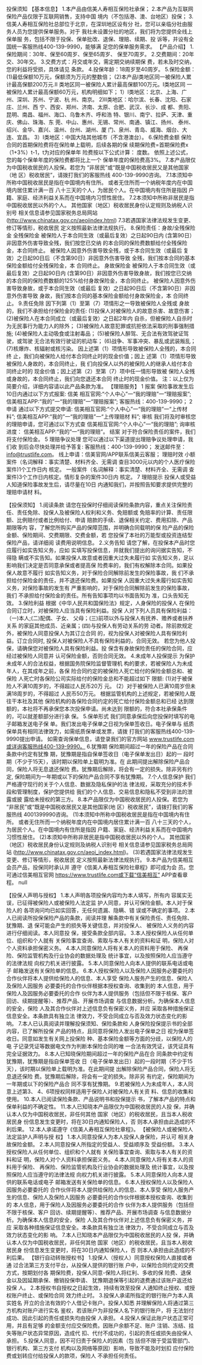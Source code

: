 投保须知
【基本信息】
1.本产品由信美人寿相互保险社承保；
2.本产品为互联网保险产品仅限于互联网销售，支持中国
境内（不包括港、澳、台地区）投保；
3.信美人寿相互保险社总部位于北京，在深圳地区设有分
社，您可以亲临分社由服务人员为您提供保单服务。对于
我社未设置分社的地区，我们将为您提供全线上保单服
务，包括不限于投保、保单批改、退保、理赔、续期、投
诉等，并设有全国统一客服热线400-139-9990，能够满
足您的保单服务需求。
【产品介绍】
1.保险期间：30年、保至60周岁、保至65周岁、
保至70周岁。
2.交费期间：20年交、30年交。
3.交费方式：月交或年交，需定期交纳续期保
费，若未及时交纳，您的利益将受损，具体请见
条款。
4.投保年龄：18周岁至40周岁。
5.保险金额：
(1)最低保额10万元，保额须为万元的整数倍；
(2)本产品I类地区同一被保险人累计最高保额200万元.II
类地区同一被保险人累计最高保额100万元。I类地区同
一被保险人累计最高保额60万元，机构明细如下；
1）I类地区：北京、上海、广州、深圳、苏州、宁波、杭
州、南京。
2)II类地区：哈尔滨、长春、沈阳、石家庄、兰州、西
宁、西安、郑州、济南、太原、合肥、武汉、长沙、成
都、贵阳、昆明、南昌、福州、海口、乌鲁木齐、呼和浩
特、银川、南宁、拉萨、天津、重庆、佛山、珠海、东
莞、中山、惠州、无锡、常州、南通、镇江、扬州、
泰州、绍兴、金华、嘉兴、温州、台州、湖州、厦
门、泉州、青岛、威海、烟台、大连、宜昌。
3）I类地区：中国大陆其他城市（不含港澳台）。
6.保险费金额
保险合同的首期保险费将在保险单上载明，后续各期的保
续期保险费=首期保险费x（1+3%）t-1，t为对应的保单年
险费按以下公式计算：
度数。
依照上述公式，您的每个保单年度的保险费都将比上一个
保单年度的保险费高3%。
7.本产品限仅为中国税收居民的人投保。若您为
“非居民”或“既是中国税收居民又是其他国家（地
区）税收居民”，请拨打我们的客服热线
400-139-9990咨询。
7.1本须知中所称中国税收居民是指在中国境内有住所。
或者无住所而一个纳税年度内在中国境内居住累计满一百
八十三天的个人，为居民个人。在中国境内有住所是指因
户籍、家庭、经济利益关系而在中国境内习惯性居住。
7.2本须知中所称非居民是指中国税收居民以外的个人。
其他国家（地区）税收居民身份认定规则及纳税人识别号
相关信息请参见国家税务总局网站
(http://www.chinatax.gov.cn/aeoiindex.html)
7.3若遇国家法律法规发生变更、修订等情形，税收居民
定义按照最新法律法规执行。
8.保险责任：身故/全残保险金
全残保险金
被保险人于本合同生效（或最后复效）之日起90日内
(含第90日）非因意外伤害导致全残，我们按您已交纳
的本合同的保险费数额给付全残保险金，本合同终止。
被保险人因意外伤害导致全残，或于本合同生效（或最后
复效）之日起90日后（不含第90日）非因意外伤害导致
全残，我们按本合同的基本保险金额给付全残保险金，本
合同终止。
身故保险金
被保险人于本合同生效（或最后复效）之日起90日内
(含第90日）非因意外伤害导致身故，我们按您已交纳
的本合同的保险费数额的125%给付身故保险金，本合同终止。
被保险人因意外伤害导致身故，或于本合同生效（或最后
复效）之日起90日后（不含第90日）非因意外伤害导致
身故，我们按本合同的基本保险金额给付身故保险金，本
合同终止。
9.责任免除
因下列第（1）至第（7）项情形之一导致被保险人全残或
身故的，我们不承担给付保险金的责任:
(1)投保人对被保险人的故意杀害、故意伤害；
(2)被保险人在本合同成立（或最后复效）之日起2年内
自杀，但被保险人自杀时为无民事行为能力人的除外；
(3)被保险人故意犯罪或抗拒依法采取的刑事强制措施;
(4)被保险人主动吸食或注射毒品；
(5)被保险人醉驾、无合法有效驾驶证驾驶，或驾驶
无合法有效行驶证的机动车；
(6)战争、军事冲突、暴乱或武装叛乱；
(7)核爆炸、核辐射或核污染。
因上述第（1）项情形导致被保险人全残的，本合同终
止，我们向被保险人给付本合同终止时的现金价值；因上
述第（1）项情形导致被保险人身故的，本合同终止，我
们向投保人以外的被保险人的继承人给付本合同终止时的
现金价值；因上述第（2）至第（7）项中任一情形导致被
保险人全残或身故的，本合同终止，我们向您退还本合同
终止时的现金价值。
注：以上仅为简要介绍，详细内容请以此产品条款为准。
【理赔服务】
1
报案
保险事故发生后10日内通过以下方式报案:
信美
相互官网:“个人中心”一“我的理赔”一“理赔报案”;
信美相互APP:“我的”一“我的理赔”一“理赔报案”;
客服热线：400-139-9990；
2
申请
通过以下方式提交申请:
信美相互官网:“个人中心”一“我的理赔”一“上传材
料”;
信美相互APP:“我的”一“我的理赔”一“上传理赔材
料”;
审核
我们将及时审核您的理赔申请，您可通过以下方式查
信美相互官网:“个人中心”一“我的理赔”;
询审核进度：
信美相互APP:“我的”一“我的理赔”。
结案
对于符合保险责任的案件，我们将支付保险金。
5
理赔争议处理
您可以通过以下渠道提出理赔争议处理申请，我们收
到后会尽快处理并给予答复:
客服热线：400-139-9990；
发送邮件至：info@trustlife.com。
线上申请：信美官网/APP联系信美云客服；
理赔时效
小额案件（名词解释：事实清楚、材料齐全、无需调
查目3000元以内的个人医疗保险案件)1个工作日内
核定。
一般案件（名词解释：事实清楚、材料齐全、无需调
查案件)3个工作日内核定。情形复杂的案件30日内
核定。
7
理赔提示
投保人或受益人知道保险事故发生后，请尽量在10日
内通知我们，并按照告知要求提供完整的理赔申请材
料。

【投保须知】
1.阅读条款
请您在投保时仔细阅读保险条款内容，重点关注保险责
任、责任免除、投保人及被保险人权利和义务、免赔额或
免赔率的计算、责任限额、比例赔付或者比例给付、申请
赔款的手续、退保相关约定、费用扣除、产品期限等内
容，了解您所购买产品的保障范围，并明确合同载明的保
险产品的保险金额、保险期间、交费期限、交费金额，若
您投保了本社的万能型或投资连结型保险产品，请详细阅
读费用说明信息。
2.义务告知
请您了解，在投保本产品时您应履行如实告知义务，应如
实填写投保信息，并就我们提出的询问据实告知，不得隐
瞒或不实告知。如果投保人故意或者因重大过失未履行如
实告知义务，足以影响我们决定是否同意承保或者提高保
险费率的，我们有权解除本合同。如果投保人故意不履行
如实告知义务，对于保险合同解除前发生的保险事故，我
们不承担给付保险金的责任，并不退还保险费。如果投保
人因重大过失未履行如实告知义务，对保险事故的发生有
严重影响的，对于保险合同解除前发生的保险事故，我们
不承担给付保险金的责任。所有告知事项均以书面告知为
准，口头告知无效。
3.保险利益
根据《中华人民共和国保险法》规定，人身保险的投保人
在保险合同订立时，对被保险人应当具有保险利益。投保
人对下列人员具有保险利益：（一)本人;(二)配偶、子女、
父母；(三)前项以外与投保人有抚养、赡养或者扶养关系
的家庭其他成员、近亲属；(四)与投保人有劳动关系的劳
动者。除前款规定外，被保险人同意投保人为其订立合同
的，视为投保人对被保险人具有保险利益。订立合同时,
投保人对被保险人不具有保险利益的，合同无效。
若您为他人投保，请确保您对被保险人具有保险利益。投
保含有身故保险责任的保险合同，应经过被保险人同意并
认可保险金额，否则合同无效。
4.未成年人投保提示
为保护未成年人的合法权益，根据国务院保险监督管理机
构的要求，若被保险人为未成年人，在其成年之前，各保
险合同约定的被保险人死亡给付的保险金额总和、被保险
人死亡时各保险公司实际给付的保险金总和不能超过如下
限额:
(1)对于被保险人不满10周岁的，不得超过人民币20万
元。
(2）对于被保险人已满10周岁但未满18周岁的，不得超过
人民币50万元。
根据监管机构的上述规定，若被保险人既往干本社及其他
保险机构的各保险合同约定的死亡给付保险金额总和已经
达到限额的，本社将不再承保您本次投保申请。尚未达到
限额的，符合本社承保条件的，可以就差额部分进行承
保。
5.保单形式
我们同意承保后向您投保时填写的电子邮箱发送电子保
单。我们发出电子保单之日视为保单签收日。电子保单与
纸质保单具有相同法律效力，如需纸质保单或发票，请拨
打我们的客服热线400-139-9990提出申请。
如需查询保单信息，请登录我们的官方网站
www.trustlife.com或详询客服热线400-139-9990。
6.犹豫期
保险期间超过一年的保险产品在合同条款中约定有犹豫
期，犹豫期是指自保单签收日（电子保单发出日）起的一
段时期（不少于15天），该时期以保险单上载明为准。在
此期间提出解除保险产品合同，保险人将无息退还保险
费。犹豫期后解除，将会有一定的损失。除非另有约定,
保险期间为一年期或以下的保险产品合同不享有犹豫期。
7.个人信息保护
我们严格遵守现行的关于个人信息、数据及隐私保护的法
律法规，采取充分的技术手段和管理制度，保护您提供给
我们的个人信息、交易信息和隐私不受到非法的泄露或披
露给未授权的第三方。
8.本产品限仅为中国税收居民的人投保。若您为
“非居民”或“既是中国税收居民又是其他国家(地
区）税收居民”，请拨打我们的客服热线
4001399990咨询。
(1)本须知中所称中国税收居民是指在中国境内有住所。
或者无住所而一个纳税年度内在中国境内居住累计满一百
八十三天的个人，为居民个人。在中国境内有住所是指因
户籍、家庭、经济利益关系而在中国境内习惯性居住。
(2)本须知中所称非居民是指中国税收居民以外的个人。
其他国家（地区）税收居民身份认定规则及纳税人识别号
相关信息请参见国家税务总局网站
(http://www.chinatax.gov.cn/aeoi_index.html)。
(3)若遇国家法律法规发生变更、修订等情形，税收居民
定义按照最新法律法规执行。
9.本产品为信美相互会员产品，投保同时承认并
遵守《信美人寿相互保险社章程》即可成为会
员。您可通过信美相互官网
https://www.trustlife.com或下载“信美相互”
APP查看章程。
null

【投保人声明与授权】
1.本人声明各项投保内容均为本人填写，所有内
容属实无误，已征得被保险人或被保险人法定监
护人同意，并认可保险金额。本人对于保险人的
各项询问均已如实回答，无任何遗漏、隐瞒、错
误或不确定的事项。
2.本人已阅读所投保保险产品的条款，阅读并理
解条款中有关保险责任、责任免除、犹豫期、退
保可能会产生的损失等关键信息，并对投保人、
被保险人义务的内容进行仔细阅读。本人同意投
保，接受条款全部内容。
3.本人授权保险人从任何单位、组织和个人就有
关保险事宜查询、索取与本人有关的资料和证
明，保险人对个人资料承担保密义务。
4.本人同意保险人将有关本人的资料用于保险、
再保险、保险监管机构及行业协会的数据处理及
统计事宜，以及按照保险人应当遵守的法律法规
向权力机关进行披露。
5.本人同意保险人向本人提供的联系电话或电子
邮箱发送有关保险单的信息。
6.本人授权保险人以及保险人因服务必要委托的
合作伙伴将本人提供给保险人的信息、本人享受
保险人服务产生的信息、保险人及保险人因服务
必要委托的合作伙伴根据本授权查询、收集到的
本人信息，用于保险人及因服务必要委托的合作
伙伴为本人提供服务（包括但不限于核保、客户
回访、续期提醒等）、推荐产品、开展市场调查
与信息数据分析。为确保本人信息的安全，保险
人及其合作伙伴对上述信息负有保密义务，并应
采取各种措施保证信息安全。本条款具有独立法
律效力，不受合同成立与否及效力状态变化的影
响。
7.本人已认真阅读并理解投保须知、保险条款和
人身保险投保提示书的全部内容，已了解所投保
产品的特点，且同意将保险人发出电子保单之日
视为保单签收日。同意如发生有关网上投保险
种、基本保险金额等方面的分歧，以保险人的电
子记录凭证等数据电文作为判断本保险合同的唯
一合法有效凭证，该凭证具有完全证据效力。
8.本人已知晓保险期间超过一年的保险产品在合
同条款中约定有犹豫期，犹豫期是指自保单签收
日（电子保单发出日）起的一段时期（不少于15
天），该时期以保险单上载明为准。在此期间提
出解除保险产品合同，保险人将无息退还保险
费。犹豫期后解除，将会有一定的损失。除非另
有约定，保险期间为一年期或以下的保险产品合
同不享有犹豫期。
9.若被保险人为未成年人，本人同意上述第3、
4、6项授权同样适用于保险人对被保险人有关资
料、信息的收集和使用。
10.本人已阅读保险条款、产品说明书和投保提示
书，了解本产品的特点和保单利益的不确定性。
11.本人已知晓本产品限仅为中国税收居民的人投
保，并确认本人仅为中国税收居民，非任何其他
国家（地区）的税收居民，且当本人税收居民身
份信息发生变更时，将在30日内通知保险人，否
则本人承担由此造成的不利后果。
12.本人承诺遵守《信美人寿相互保险社章程》。
【被保险人或被保险人法定监护人声明与授
权】
1.本人同意投保人为本人投保人身保险，并认可
相关身故保险金额。
2.本人同意投保人所指定的受益人、受益顺序及
受益份额。
3.本人授权保险人从任何单位、组织和个人就有
关保险事宜查询、索取与本人有关的资料和证
明，保险人对个人资料承担保密义务。
4.本人同意保险人将有关本人的资料用于保险、
再保险、保险监管机构及行业协会的数据处理及
统计事宜，以及按照保险人应当遵守的法律法规
向权力机关进行披露。
5.本人同意保险人向本人提供的联系电话或电子
邮箱发送有关保险单的信息。
6.本人授权保险人以及保险人因服务必要委托的
合作伙伴将本人提供给保险人的信息、本人享受
保险人服务产生的信息、保险人及保险人因服务
必要委托的合作伙伴根据本授权查询、收集到的
本人信息，用于保险人及因服务必要委托的合作
伙伴为本人提供服务（包括但不限于核保、客户
回访、续期提醒等）、推荐产品、开展市场调查
与信息数据分析。为确保本人信息的安全，保险
人及其合作伙伴对上述信息负有保密义务，并应
采取各种措施保证信息安全。本条款具有独立法
律效力，不受合同成立与否及效力状态变化的影
响。
7.本人已知晓本产品限仅为中国税收居民的人投
保，并确认本人仅为中国税收居民，非任何其他
国家（地区）的税收居民，且当本人税收居民身
份信息发生变更时，将在30日内通知保险人，否
则本人承担由此造成的不利后果。
【银行自动转账授权书】
1.投保人（授权人）同意授权保险人直接或者通
过合法第三方支付平台，从投保人提供的银行账
户中，以保险合同约定的交费方式，按期划付各
期保险费，投保人同意-保险人将红利、多收的保
险费、退保金以及因延期承保、撤销投保申请、
犹豫期退保等引起的退费通过该账户返还给投保
人。
2.本授权书自授权之日起生效，持续有效至投保
人通知终止授权、或授权账户终止、或保险合同
效力终止时。
3.投保人承诺所指定的银行账户为本人真实姓名
开立的合法有效的个人借记卡账户。投保人知悉
并理解保险人将通过第三方机构对账户进行实名
鉴权，若该账户为非投保人名下的银行账户，将
无法划付成功、因此引起的责任或损失均由投保
人承担。
4.投保人保证此账户状态正常可用，并且有足够
的金额支付应交保险费。因账户余额不足、账户
注销、冻结、挂失等账户状态异常原因，造成代
扣、代付不成功的，引起的责任或损失由投保人
承担。
5.投保人同意，因不可归责于保险人的因素（包
括但不限于受监管部门、银行机构、第三方支付
机构以及网络等原因）影响，导致不能及时划扣
应付保险费或划转应付给投保人的款项，保险人
不承担任何责任。

